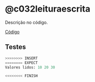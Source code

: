 # @c032leituraescrita

Descrição no código.

[Código](.cache/draft.c)

## Testes

```py
>>>>>>>> INSERT
======== EXPECT
Valores lidos: 10 20 30

<<<<<<<< FINISH
```
